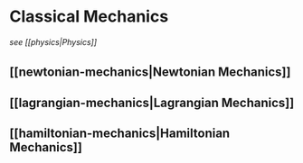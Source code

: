 # Classical Mechanics
###### see [[physics|Physics]]
## [[newtonian-mechanics|Newtonian Mechanics]]

## [[lagrangian-mechanics|Lagrangian Mechanics]]

## [[hamiltonian-mechanics|Hamiltonian Mechanics]]